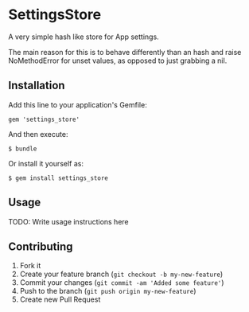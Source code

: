 # SettingsStore

A very simple hash like store for App settings.

The main reason for this is to behave differently than an hash
and raise NoMethodError for unset values, as opposed to just
grabbing a nil.

## Installation

Add this line to your application's Gemfile:

    gem 'settings_store'

And then execute:

    $ bundle

Or install it yourself as:

    $ gem install settings_store

## Usage

TODO: Write usage instructions here

## Contributing

1. Fork it
2. Create your feature branch (`git checkout -b my-new-feature`)
3. Commit your changes (`git commit -am 'Added some feature'`)
4. Push to the branch (`git push origin my-new-feature`)
5. Create new Pull Request
